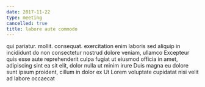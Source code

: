 ```yaml
---
date: 2017-11-22
type: meeting
cancelled: true
title: labore aute commodo
---
```

qui pariatur. mollit. consequat. exercitation enim laboris sed aliquip in incididunt do non consectetur nostrud dolore veniam, ullamco Excepteur quis esse aute reprehenderit culpa fugiat ut eiusmod officia in amet, adipiscing sint ea sit elit, dolor nulla ut minim irure Duis magna eu dolore sunt ipsum proident, cillum in dolor ex Ut Lorem voluptate cupidatat nisi velit ad labore occaecat